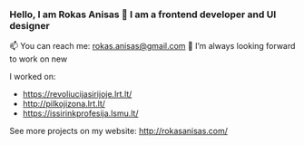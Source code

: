 ### Hello, I am Rokas Anisas 👋 I am a frontend developer and UI designer

📫 You can reach me: rokas.anisas@gmail.com
👯 I’m always looking forward to work on new 

I worked on:
- https://revoliucijasirijoje.lrt.lt/
- http://pilkojizona.lrt.lt/
- https://issirinkprofesija.lsmu.lt/

See more projects on my website: http://rokasanisas.com/

<!--
**RokasAniss/RokasAniss** is a ✨ _special_ ✨ repository because its `README.md` (this file) appears on your GitHub profile.

Here are some ideas to get you started:

- 🔭 I’m currently working on ...
- 🌱 I’m currently learning ...
- 👯 I’m looking to collaborate on ...
- 🤔 I’m looking for help with ...
- 💬 Ask me about ...
- 📫 How to reach me: ...
- 😄 Pronouns: ...
- ⚡ Fun fact: ...
-->

